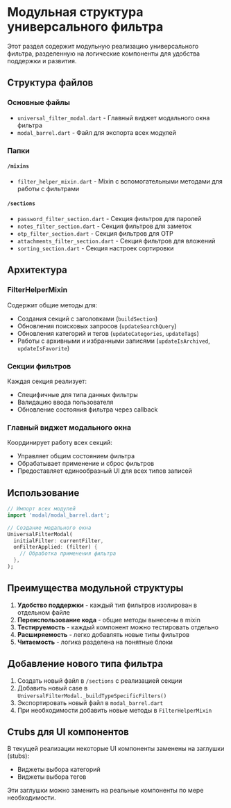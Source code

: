 # Модульная структура универсального фильтра

Этот раздел содержит модульную реализацию универсального фильтра, разделенную на логические компоненты для удобства поддержки и развития.

## Структура файлов

### Основные файлы
- `universal_filter_modal.dart` - Главный виджет модального окна фильтра
- `modal_barrel.dart` - Файл для экспорта всех модулей

### Папки

#### `/mixins`
- `filter_helper_mixin.dart` - Mixin с вспомогательными методами для работы с фильтрами

#### `/sections`
- `password_filter_section.dart` - Секция фильтров для паролей
- `notes_filter_section.dart` - Секция фильтров для заметок  
- `otp_filter_section.dart` - Секция фильтров для OTP
- `attachments_filter_section.dart` - Секция фильтров для вложений
- `sorting_section.dart` - Секция настроек сортировки

## Архитектура

### FilterHelperMixin
Содержит общие методы для:
- Создания секций с заголовками (`buildSection`)
- Обновления поисковых запросов (`updateSearchQuery`)
- Обновления категорий и тегов (`updateCategories`, `updateTags`)
- Работы с архивными и избранными записями (`updateIsArchived`, `updateIsFavorite`)

### Секции фильтров
Каждая секция реализует:
- Специфичные для типа данных фильтры
- Валидацию ввода пользователя
- Обновление состояния фильтра через callback

### Главный виджет модального окна
Координирует работу всех секций:
- Управляет общим состоянием фильтра
- Обрабатывает применение и сброс фильтров
- Предоставляет единообразный UI для всех типов записей

## Использование

```dart
// Импорт всех модулей
import 'modal/modal_barrel.dart';

// Создание модального окна
UniversalFilterModal(
  initialFilter: currentFilter,
  onFilterApplied: (filter) {
    // Обработка применения фильтра
  },
);
```

## Преимущества модульной структуры

1. **Удобство поддержки** - каждый тип фильтров изолирован в отдельном файле
2. **Переиспользование кода** - общие методы вынесены в mixin
3. **Тестируемость** - каждый компонент можно тестировать отдельно
4. **Расширяемость** - легко добавлять новые типы фильтров
5. **Читаемость** - логика разделена на понятные блоки

## Добавление нового типа фильтра

1. Создать новый файл в `/sections` с реализацией секции
2. Добавить новый case в `UniversalFilterModal._buildTypeSpecificFilters()`
3. Экспортировать новый файл в `modal_barrel.dart`
4. При необходимости добавить новые методы в `FilterHelperMixin`

## Стubs для UI компонентов

В текущей реализации некоторые UI компоненты заменены на заглушки (stubs):
- Виджеты выбора категорий
- Виджеты выбора тегов

Эти заглушки можно заменить на реальные компоненты по мере необходимости.